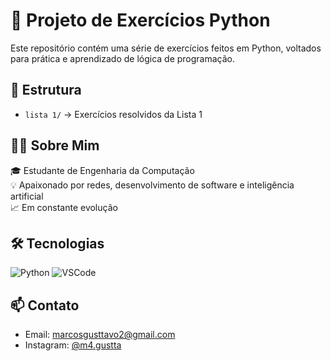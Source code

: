 # 🐍 Projeto de Exercícios Python

Este repositório contém uma série de exercícios feitos em Python, voltados para prática e aprendizado de lógica de programação.

## 📁 Estrutura

- `lista 1/` → Exercícios resolvidos da Lista 1

## 👨‍💻 Sobre Mim

🎓 Estudante de Engenharia da Computação  
💡 Apaixonado por redes, desenvolvimento de software e inteligência artificial  
📈 Em constante evolução

## 🛠️ Tecnologias

![Python](https://img.shields.io/badge/Python-3776AB?style=for-the-badge&logo=python&logoColor=white)
![VSCode](https://img.shields.io/badge/VS%20Code-007ACC?style=for-the-badge&logo=visual-studio-code&logoColor=white)

## 📫 Contato

- Email: marcosgusttavo2@gmail.com  
- Instagram: [@m4.gustta](https://www.instagram.com/m4.gustta)